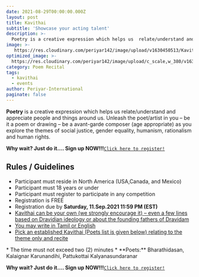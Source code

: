 ```yaml
---
date: 2021-08-29T00:00:00.000Z
layout: post
title: Kavithai
subtitle: 'Showcase your acting talent'
description: >-
  Poetry is a creative expression which helps us  relate/understand and appreciate people and things around us. Unleash the poet/artist in you...
image: >-
   https://res.cloudinary.com/periyar142/image/upload/v1630450513/Kavithai_ncj0ts.jpg
optimized_image: >-
  https://res.cloudinary.com/periyar142/image/upload/c_scale,w_380/v1630450513/Kavithai_ncj0ts.jpg
category: Poem Recital
tags:
  - kavithai
  - events
author: Periyar-International
paginate: false
---
```


**Poetry** is a creative expression which helps us  relate/understand and appreciate people and things around us. Unleash the poet/artist in you – be it a poem or drawing – be a avant-garde composer (age appropriate)  as you explore the themes of social justice, gender equality, humanism, rationalism and human rights.

**Why wait? Just do it…. Sign up NOW!!!**<a  href="https://www.periyar143.info/register/">`Click here to register!`</a>

## Rules / Guidelines

* Participant must reside in North America (USA,Canada, and Mexico) 
* Participant must 18 years or under
* Participant must register to participate in any competition
* Registration is FREE
* Registration due by <strong>Saturday, 11.Sep.2021 11:59 PM (EST)</strong>
* <ins>Kavithai can be your own (we strongly encourage it) – even a few lines based on Dravidian ideology or about the founding fathers of Dravidam</ins>
* <ins>You may write in Tamil or English</ins>
* <ins>Pick an established Kavithai (Poets list is given below) relating to the theme only  and recite  
</ins> 
* The time must not exceed two (2) minutes
* **Poets:** Bharathidasan, Kalaignar Karunandihi, Pattukottai Kalyanasundaranar

**Why wait? Just do it…. Sign up NOW!!!**<a  href="https://www.periyar143.info/register/">`Click here to register!`</a>